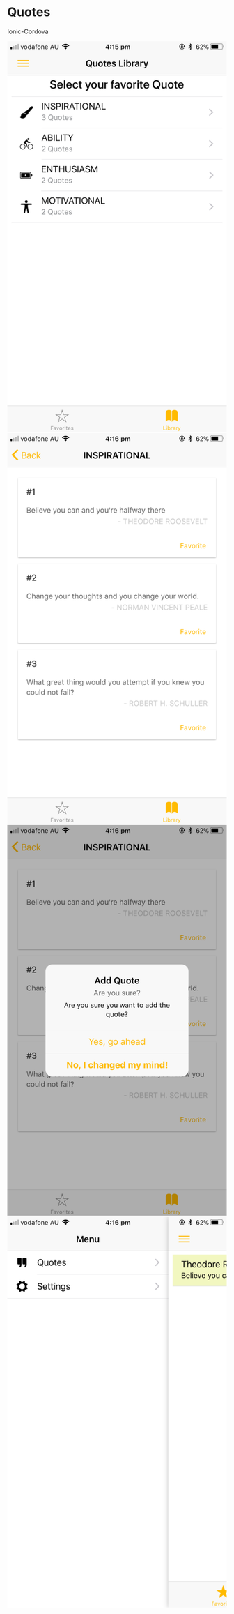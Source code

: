 # Quotes
Ionic-Cordova


![Main Menu](src/img/library.png)
![Inspirational](src/img/Inspirational.png)
![Add Quotes](src/img/add.png)
![Side Menu](src/img/side.png)
